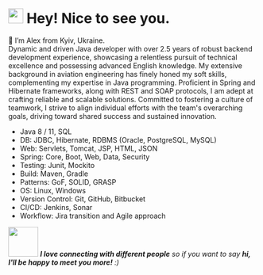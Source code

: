 <h1><img src="https://emojis.slackmojis.com/emojis/images/1531849430/4246/blob-sunglasses.gif?1531849430" width="30"/> Hey! Nice to see you.</h1>


👋 I’m Alex from Kyiv, Ukraine. <BR> 
Dynamic and driven Java developer with over 2.5 years of robust backend development experience, showcasing a relentless
pursuit of technical excellence and possessing advanced English knowledge. My extensive background in aviation engineering
has finely honed my soft skills, complementing my expertise in Java programming.
Proficient in Spring and Hibernate frameworks, along with REST and SOAP protocols, I am adept at crafting reliable and
scalable solutions. Committed to fostering a culture of teamwork, I strive to align individual efforts with the team's overarching goals, driving toward shared success and sustained innovation.


- Java 8 / 11, SQL
- DB: JDBC, Hibernate, RDBMS (Oracle, PostgreSQL, MySQL)
- Web: Servlets, Tomcat, JSP, HTML, JSON
- Spring: Core, Boot, Web, Data, Security
- Testing: Junit, Mockito
- Build: Maven, Gradle
- Patterns: GoF, SOLID, GRASP
- OS: Linux, Windows
- Version Control: Git, GitHub, Bitbucket
- CI/CD: Jenkins, Sonar
- Workflow: Jira transition and Agile approach

<img src="https://media.giphy.com/media/LnQjpWaON8nhr21vNW/giphy.gif" width="60"> <em><b>I love connecting with different people</b> so if you want to say <b>hi, I'll be happy to meet you more!</b> :)

